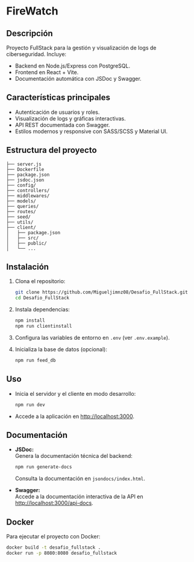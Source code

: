 # FireWatch

## Descripción
Proyecto FullStack para la gestión y visualización de logs de ciberseguridad. Incluye:
- Backend en Node.js/Express con PostgreSQL.
- Frontend en React + Vite.
- Documentación automática con JSDoc y Swagger.

## Características principales
- Autenticación de usuarios y roles.
- Visualización de logs y gráficas interactivas.
- API REST documentada con Swagger.
- Estilos modernos y responsive con SASS/SCSS y Material UI.

## Estructura del proyecto
```
├── server.js
├── Dockerfile
├── package.json
├── jsdoc.json
├── config/
├── controllers/
├── middlewares/
├── models/
├── queries/
├── routes/
├── seed/
├── utils/
├── client/
│   ├── package.json
│   ├── src/
│   ├── public/
│   └── ...
```

## Instalación

1. Clona el repositorio:
	 ```bash
	 git clone https://github.com/Migueljimnz08/Desafio_FullStack.git
	 cd Desafio_FullStack
	 ```

2. Instala dependencias:
	 ```bash
	 npm install
	 npm run clientinstall
	 ```

3. Configura las variables de entorno en `.env` (ver `.env.example`).

4. Inicializa la base de datos (opcional):
	 ```bash
	 npm run feed_db
	 ```

## Uso

- Inicia el servidor y el cliente en modo desarrollo:
	```bash
	npm run dev
	```

- Accede a la aplicación en [http://localhost:3000](http://localhost:3000).

## Documentación

- **JSDoc:**  
	Genera la documentación técnica del backend:
	```bash
	npm run generate-docs
	```
	Consulta la documentación en `jsondocs/index.html`.

- **Swagger:**  
	Accede a la documentación interactiva de la API en  
	[http://localhost:3000/api-docs](http://localhost:3000/api-docs).

## Docker

Para ejecutar el proyecto con Docker:
```bash
docker build -t desafio_fullstack .
docker run -p 8080:8080 desafio_fullstack
```
